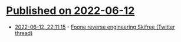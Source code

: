 # [Published on 2022-06-12](index.md)

* [2022-06-12, 22:11:15](https://news.ycombinator.com/item?id=31718756) - [Foone reverse engineering Skifree (Twitter thread)](https://twitter.com/Foone/status/1536053690368348160)
